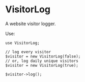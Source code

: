 # VisitorLog
A website visitor logger.

Use:
```
use VisitorLog;

// log every visitor
$visitor = new VisitorLog(false);
// or, log daily unique visitors
$visitor = new VisitorLog(true);

$visitor->log();
```
